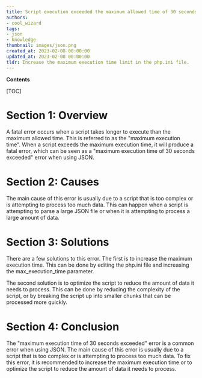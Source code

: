 ```yaml
---
title: Script execution exceeded the maximum allowed time of 30 seconds
authors:
- cool_wizard
tags:
- json
- knowledge
thumbnail: images/json.png
created_at: 2023-02-08 00:00:00
updated_at: 2023-02-08 00:00:00
tldr: Increase the maximum execution time limit in the php.ini file.
---
```


**Contents**

[TOC]

# Section 1: Overview

A fatal error occurs when a script takes longer to execute than the maximum allowed time. This is referred to as the "maximum execution time". When a script exceeds the maximum execution time, it will produce a fatal error, which can be seen as a "maximum execution time of 30 seconds exceeded" error when using JSON.

# Section 2: Causes

The main cause of this error is usually due to a script that is too complex or is attempting to process too much data. This can happen when a script is attempting to parse a large JSON file or when it is attempting to process a large amount of data.

# Section 3: Solutions

There are a few solutions to this error. The first is to increase the maximum execution time. This can be done by editing the php.ini file and increasing the max_execution_time parameter.

The second solution is to optimize the script to reduce the amount of data it needs to process. This can be done by reducing the complexity of the script, or by breaking the script up into smaller chunks that can be processed more quickly.

# Section 4: Conclusion

The "maximum execution time of 30 seconds exceeded" error is a common error when using JSON. The main cause of this error is usually due to a script that is too complex or is attempting to process too much data. To fix this error, it is recommended to increase the maximum execution time or to optimize the script to reduce the amount of data it needs to process.
